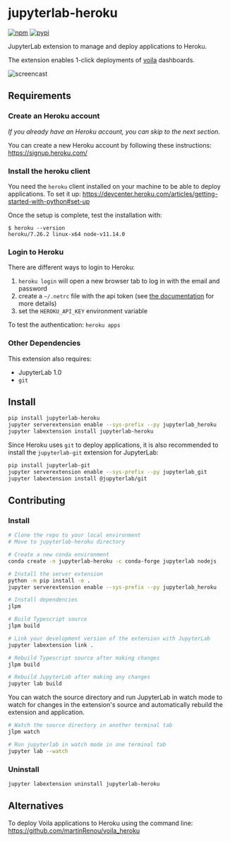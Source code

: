 # jupyterlab-heroku

[![npm](https://img.shields.io/npm/v/jupyterlab-heroku.svg?style=flat-square)](https://www.npmjs.com/package/jupyterlab-heroku)
[![pypi](https://img.shields.io/pypi/v/jupyterlab-heroku.svg?style=flat-square)](https://pypi.python.org/pypi/jupyterlab-heroku)

JupyterLab extension to manage and deploy applications to Heroku.

The extension enables 1-click deployments of [voila](https://github.com/QuantStack/voila) dashboards.

![screencast](https://user-images.githubusercontent.com/591645/61288265-0d00d680-a7c7-11e9-84ff-bb3a1ef2bfc5.gif)

## Requirements

### Create an Heroku account

_If you already have an Heroku account, you can skip to the next section_.

You can create a new Heroku account by following these instructions:
https://signup.heroku.com/

### Install the heroku client

You need the `heroku` client installed on your machine to be able to deploy applications. To set it up:
https://devcenter.heroku.com/articles/getting-started-with-python#set-up

Once the setup is complete, test the installation with:

```
$ heroku --version
heroku/7.26.2 linux-x64 node-v11.14.0
```

### Login to Heroku

There are different ways to login to Heroku:

1. `heroku login` will open a new browser tab to log in with the email and password
2. create a `~/.netrc` file with the api token (see [the documentation](https://devcenter.heroku.com/articles/authentication#usage-examples) for more details)
3. set the `HEROKU_API_KEY` environment variable

To test the authentication: `heroku apps`

### Other Dependencies

This extension also requires:

- JupyterLab 1.0
- `git`

## Install

```bash
pip install jupyterlab-heroku
jupyter serverextension enable --sys-prefix --py jupyterlab_heroku
jupyter labextension install jupyterlab-heroku
```

Since Heroku uses `git` to deploy applications, it is also recommended to install the `jupyterlab-git` extension for JupyterLab:

```bash
pip install jupyterlab-git
jupyter serverextension enable --sys-prefix --py jupyterlab_git
jupyter labextension install @jupyterlab/git
```

## Contributing

### Install

```bash
# Clone the repo to your local environment
# Move to jupyterlab-heroku directory

# Create a new conda environment
conda create -n jupyterlab-heroku -c conda-forge jupyterlab nodejs

# Install the server extension
python -m pip install -e .
jupyter serverextension enable --sys-prefix --py jupyterlab_heroku

# Install dependencies
jlpm

# Build Typescript source
jlpm build

# Link your development version of the extension with JupyterLab
jupyter labextension link .

# Rebuild Typescript source after making changes
jlpm build

# Rebuild JupyterLab after making any changes
jupyter lab build
```

You can watch the source directory and run JupyterLab in watch mode to watch for changes in the extension's source and automatically rebuild the extension and application.

```bash
# Watch the source directory in another terminal tab
jlpm watch

# Run jupyterlab in watch mode in one terminal tab
jupyter lab --watch
```

### Uninstall

```bash
jupyter labextension uninstall jupyterlab-heroku
```

## Alternatives

To deploy Voila applications to Heroku using the command line: https://github.com/martinRenou/voila_heroku
